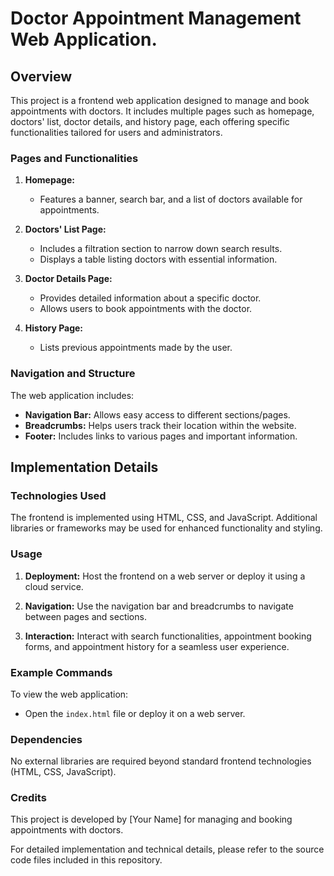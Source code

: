 # Doctor Appointment Management Web Application.

## Overview

This project is a frontend web application designed to manage and book appointments with doctors. It includes multiple pages such as homepage, doctors' list, doctor details, and history page, each offering specific functionalities tailored for users and administrators.

### Pages and Functionalities

1. **Homepage:**
   - Features a banner, search bar, and a list of doctors available for appointments.

2. **Doctors' List Page:**
   - Includes a filtration section to narrow down search results.
   - Displays a table listing doctors with essential information.

3. **Doctor Details Page:**
   - Provides detailed information about a specific doctor.
   - Allows users to book appointments with the doctor.

4. **History Page:**
   - Lists previous appointments made by the user.

### Navigation and Structure

The web application includes:
- **Navigation Bar:** Allows easy access to different sections/pages.
- **Breadcrumbs:** Helps users track their location within the website.
- **Footer:** Includes links to various pages and important information.

## Implementation Details

### Technologies Used

The frontend is implemented using HTML, CSS, and JavaScript. Additional libraries or frameworks may be used for enhanced functionality and styling.

### Usage

1. **Deployment:**
   Host the frontend on a web server or deploy it using a cloud service.

2. **Navigation:**
   Use the navigation bar and breadcrumbs to navigate between pages and sections.

3. **Interaction:**
   Interact with search functionalities, appointment booking forms, and appointment history for a seamless user experience.

### Example Commands

To view the web application:
- Open the `index.html` file or deploy it on a web server.

### Dependencies

No external libraries are required beyond standard frontend technologies (HTML, CSS, JavaScript).

### Credits

This project is developed by [Your Name] for managing and booking appointments with doctors.

For detailed implementation and technical details, please refer to the source code files included in this repository.

